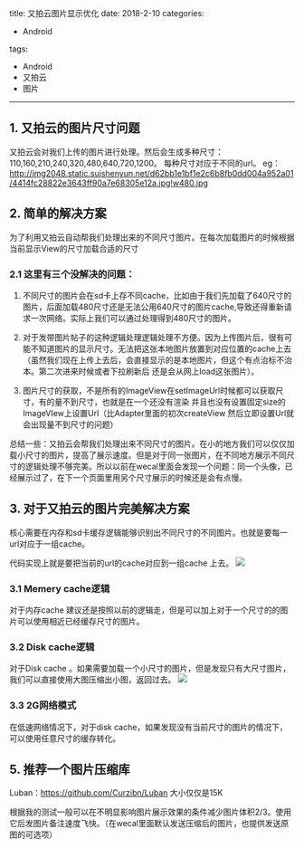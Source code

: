 title: 又拍云图片显示优化
date: 2018-2-10 
categories:
- Android
   
   
tags:   
- Android
- 又拍云
- 图片

---

 ## 1. 又拍云的图片尺寸问题
 
又拍云会对我们上传的图片进行处理。然后会生成多种尺寸：110,160,210,240,320,480,640,720,1200。
每种尺寸对应于不同的url。
eg：
http://img2048.static.suishenyun.net/d62bb1e1bf1e2c6b8fb0dd004a952a01/4414fc28822e3643ff90a7e68305e12a.jpg!w480.jpg

## 2. 简单的解决方案

为了利用又拍云自动帮我们处理出来的不同尺寸图片。在每次加载图片的时候根据当前显示View的尺寸加载合适的尺寸


### 2.1 这里有三个没解决的问题： 

1. 不同尺寸的图片会在sd卡上存不同cache，比如由于我们先加载了640尺寸的图片，后面加载480尺寸还是无法公用640尺寸的图片cache,导致还得重新请求一次网络。实际上我们可以通过处理得到480尺寸的图片。

2. 对于发带图片帖子的这种逻辑处理逻辑处理不方便。因为上传图片后，很有可能不知道图片的显示尺寸。无法把这张本地图片放置到对应位置的cache上去（虽然我们现在上传上去后，会直接显示的是本地图片，但这个有点治标不治本。第二次进来时候或者下拉刷新后 还是会从网上load这张图片）。

3. 图片尺寸的获取，不是所有的ImageView在setImageUrl时候都可以获取尺寸，有的量不到尺寸，也就是在一个还没有渲染 并且也没有设置固定size的ImageVIew上设置Url（比Adapter里面的初次createView  然后立即设置Url就会出现量不到尺寸的问题）

总结一些：又拍云会帮我们处理出来不同尺寸的图片。在小的地方我们可以仅仅加载小尺寸的图片，提高了展示速度。但是对于同一张图片，在不同地方展示不同尺寸的逻辑处理不够完美。所以以前在wecal里面会发现一个问题：同一个头像，已经展示过了，在下一个页面里用另个尺寸展示的时候还是会有点慢。 

## 3. 对于又拍云的图片完美解决方案

核心需要在内存和sd卡缓存逻辑能够识别出不同尺寸的不同图片。也就是要每一url对应于一组cache。

代码实现上就是要把当前的url的cache对应到一组cache 上去。
![](https://github.com/liuyicheng3/learning-summary/blob/master/images/%E5%9B%BE%E7%89%87%E5%8A%A0%E8%BD%BD01.png?raw=true)

###  3.1 Memery cache逻辑
对于内存cache 建议还是按照以前的逻辑走，但是可以加上对于一个尺寸的的图片可以使用相近已经缓存尺寸的图片。

### 3.2 Disk cache逻辑
对于Disk cache 。如果需要加载一个小尺寸的图片，但是发现只有大尺寸图片，我们可以直接使用大图压缩出小图，返回过去。
![](https://github.com/liuyicheng3/learning-summary/blob/master/images/%E5%9B%BE%E7%89%87%E5%8A%A0%E8%BD%BD02.png?raw=true)

### 3.3 2G网络模式

在低速网络情况下，对于disk cache，如果发现没有当前尺寸的图片的情况下，可以使用任意尺寸的缓存转化。

## 5. 推荐一个图片压缩库  

Luban：https://github.com/Curzibn/Luban      大小仅仅是15K

根据我的测试一般可以在不明显影响图片展示效果的条件减少图片体积2/3。使用它后发图片备注速度飞快。（在wecal里面默认发送压缩后的图片，也提供发送原图的可选项）
